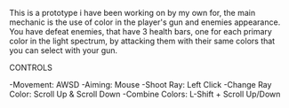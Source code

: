 This is a prototype i have been working on by my own for, the main mechanic is the use of color in the player's gun and enemies appearance.
You have defeat enemies, that have 3 health bars, one for each primary color in the light spectrum, by attacking them with their same colors that you can select with your gun.

CONTROLS

-Movement: AWSD
-Aiming: Mouse
-Shoot Ray: Left Click
-Change Ray Color: Scroll Up & Scroll Down
-Combine Colors: L-Shift + Scroll Up/Down
